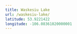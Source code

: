 ```yaml
---
title: Waskesiu Lake
url: /waskesiu-lake/
latitude: 53.9221422
longitude: -106.08361020000001
---
```

